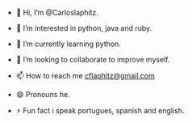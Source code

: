 - 👋 Hi, I’m @Carloslaphitz.
- 👀 I’m interested in python, java and ruby.
- 🌱 I’m currently learning python.
- 💞️ I’m looking to collaborate to improve myself.
- 📫 How to reach me cflaphitz@gmail.com
- 😄 Pronouns he.

- ⚡ Fun fact i speak portugues, spanish and english.

<!---
Carloslaphitz/Carloslaphitz is a ✨ special ✨ repository because its `README.md` (this file) appears on your GitHub profile.
You can click the Preview link to take a look at your changes.
--->
